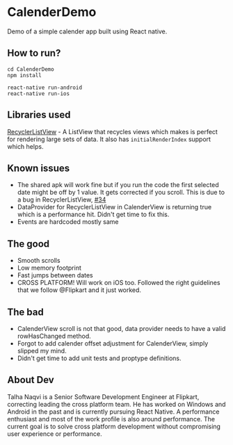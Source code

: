 # CalenderDemo
Demo of a simple calender app built using React native.

## How to run?
```
cd CalenderDemo
npm install

react-native run-android
react-native run-ios
```

## Libraries used
[RecyclerListView](https://github.com/Flipkart/ReactEssentials) - A ListView that recycles views which makes is perfect for rendering large sets of data. It also has `initialRenderIndex` support which helps.

## Known issues
- The shared apk will work fine but if you run the code the first selected date might be off by 1 value. It gets corrected if
you scroll. This is due to a bug in RecyclerListView, [#34](https://github.com/Flipkart/ReactEssentials/issues/34)
- DataProvider for RecyclerListView in CalenderView is returning true which is a performance hit. Didn't get time to fix this.
- Events are hardcoded mostly same

## The good
- Smooth scrolls
- Low memory footprint
- Fast jumps between dates
- CROSS PLATFORM! Will work on iOS too. Followed the right guidelines that we follow @Flipkart and it just worked.

## The bad
- CalenderView scroll is not that good, data provider needs to have a valid rowHasChanged method.
- Forgot to add calender offset adjustment for CalenderView, simply slipped my mind.
- Didn't get time to add unit tests and proptype definitions.

## About Dev
Talha Naqvi is a Senior Software Development Engineer at Flipkart, correcting leading the cross platform team. He has worked
on Windows and Android in the past and is currently pursuing React Native. A performance enthusiast and most of the work
profile is also around performance. The current goal is to solve cross platform development without compromising user
experience or performance.
